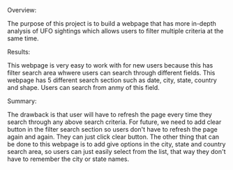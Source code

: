 Overview:

The purpose of this project is to build a webpage that has more in-depth analysis of UFO sightings which allows users to filter multiple criteria at the same time.

Results: 

This webpage is very easy to work with for new users because this has filter search area whwere users can search through different fields. This webpage has 5 different search section such as date, city, state, country and shape. Users can search from anmy of this field.

Summary: 

The drawback is that user will have to refresh the page every time they search through any above search criteria. For future, we need to add clear button in the filter search section so users don't have to refresh the page again and again. They can just click clear button. The other thing that can be done to this webpage is to add give options in the city, state and country search area, so users can just easily select from the list, that way they don't have to remember the city or state names. 